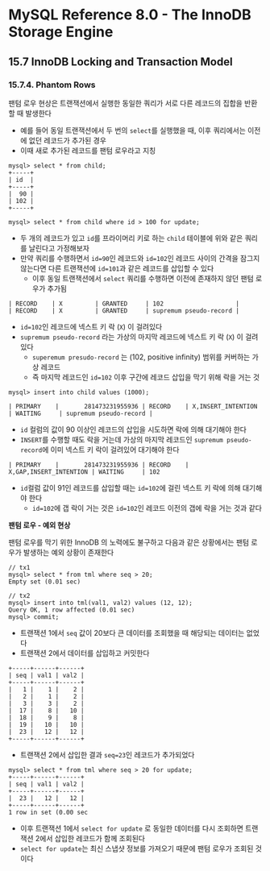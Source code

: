 # MySQL Reference 8.0 - The InnoDB Storage Engine

## 15.7 InnoDB Locking and Transaction Model

### 15.7.4. Phantom Rows

팬텀 로우 현상은 트랜잭션에서 실행한 동일한 쿼리가 서로 다른 레코드의 집합을 반환할 때 발생한다
- 예를 들어 동일 트랜잭션에서 두 번의 `select`를 실행했을 때, 이후 쿼리에서는 이전에 없던 레코드가 추가된 경우
- 이때 새로 추가된 레코드를 팬텀 로우라고 지칭

```mysql
mysql> select * from child;
+-----+
| id  |
+-----+
|  90 |
| 102 |
+-----+
    
mysql> select * from child where id > 100 for update;
```
- 두 개의 레코드가 있고 `id`를 프라이머리 키로 하는 `child` 테이블에 위와 같은 쿼리를 날린다고 가정해보자
- 만약 쿼리를 수행하면서 `id=90`인 레코드와 `id=102`인 레코드 사이의 간격을 잠그지 않는다면 다른 트랜잭션에 `id=101`과 같은 레코드를 삽입할 수 있다
  - 이후 동일 트랜잭션에서 `select` 쿼리를 수행하면 이전에 존재하지 않던 팬텀 로우가 추가됨

```mysql
| RECORD    | X         | GRANTED     | 102                    |
| RECORD    | X         | GRANTED     | supremum pseudo-record |
```
- `id=102`인 레코드에 넥스트 키 락 (`X`) 이 걸려있다
- `supremum pseudo-record` 라는 가상의 마지막 레코드에 넥스트 키 락 (`X`) 이 걸려있다
  - `superemum presudo-record` 는 (102, positive infinity) 범위를 커버하는 가상 레코드
  - 즉 마지막 레코드인 `id=102` 이후 구간에 레코드 삽입을 막기 위해 락을 거는 것

```mysql
mysql> insert into child values (1000);

| PRIMARY    |       281473231955936 | RECORD    | X,INSERT_INTENTION | WAITING     | supremum pseudo-record |
```
- `id` 컬럼의 값이 90 이상인 레코드의 삽입을 시도하면 락에 의해 대기해야 한다
- `INSERT`를 수행할 때도 락을 거는데 가상의 마지막 레코드인 `supremum pseudo-record`에 이미 넥스트 키 락이 걸려있어 대기해야 한다

```mysql
| PRIMARY    |       281473231955936 | RECORD    | X,GAP,INSERT_INTENTION | WAITING     | 102
```
- `id`컬럼 값이 91인 레코드를 삽입할 때는 `id=102`에 걸린 넥스트 키 락에 의해 대기해야 한다
  - `id=102`에 갭 락이 거는 것은 `id=102`인 레코드 이전의 갭에 락을 거는 것과 같다

**팬텀 로우 - 예외 현상**

팬텀 로우를 막기 위한 InnoDB 의 노력에도 불구하고 다음과 같은 상황에서는 팬텀 로우가 발생하는 예외 상황이 존재한다

```mysql
// tx1
mysql> select * from tml where seq > 20;
Empty set (0.01 sec)

// tx2
mysql> insert into tml(val1, val2) values (12, 12);
Query OK, 1 row affected (0.01 sec)
mysql> commit;
```
- 트랜잭션 1에서 `seq` 값이 20보다 큰 데이터를 조회했을 때 해당되는 데이터는 없었다
- 트랜잭션 2에서 데이터를 삽입하고 커밋한다

```mysql
+-----+------+------+
| seq | val1 | val2 |
+-----+------+------+
|   1 |    1 |    2 |
|   2 |    1 |    2 |
|   3 |    3 |    2 |
|  17 |    8 |   10 |
|  18 |    9 |    8 |
|  19 |   10 |   10 |
|  23 |   12 |   12 |
+-----+------+------+
```
- 트랜잭션 2에서 삽입한 결과 `seq=23`인 레코드가 추가되었다

```mysql
mysql> select * from tml where seq > 20 for update;
+-----+------+------+
| seq | val1 | val2 |
+-----+------+------+
|  23 |   12 |   12 |
+-----+------+------+
1 row in set (0.00 sec
```
- 이후 트랜잭션 1에서 `select for update` 로 동일한 데이터를 다시 조회하면 트랜잭션 2에서 삽입한 레코드가 함께 조회된다
- `select for update`는 최신 스냅샷 정보를 가져오기 때문에 팬텀 로우가 조회된 것이다

